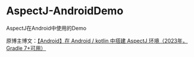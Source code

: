 # AspectJ-AndroidDemo
AspectJ在Android中使用的Demo

原博主博文：[【Android】在 Android / kotlin 中搭建 AspectJ 环境（2023年，Gradle 7+可用）](https://blog.csdn.net/zengsidou/article/details/129922204)

